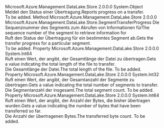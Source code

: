 <Type Name="TransferProgress" FullName="Microsoft.Azure.Management.DataLake.Store.TransferProgress">
  <TypeSignature Language="C#" Value="public class TransferProgress" />
  <TypeSignature Language="ILAsm" Value=".class public auto ansi beforefieldinit TransferProgress extends System.Object" />
  <TypeSignature Language="DocId" Value="T:Microsoft.Azure.Management.DataLake.Store.TransferProgress" />
  <TypeSignature Language="VB.NET" Value="Public Class TransferProgress" />
  <TypeSignature Language="F#" Value="type TransferProgress = class" />
  <AssemblyInfo>
    <AssemblyName>Microsoft.Azure.Management.DataLake.Store</AssemblyName>
    <AssemblyVersion>2.0.0.0</AssemblyVersion>
  </AssemblyInfo>
  <Base>
    <BaseTypeName>System.Object</BaseTypeName>
  </Base>
  <Interfaces />
  <Docs>
    <summary>
            <span data-ttu-id="f7f1b-101">Meldet den Status einer Übertragung.</span><span class="sxs-lookup"><span data-stu-id="f7f1b-101">Reports progress on a transfer.</span></span>
            </summary>
    <remarks>To be added.</remarks>
  </Docs>
  <Members>
    <Member MemberName="GetSegmentProgress">
      <MemberSignature Language="C#" Value="public Microsoft.Azure.Management.DataLake.Store.SegmentTransferProgress GetSegmentProgress (int segmentNumber);" />
      <MemberSignature Language="ILAsm" Value=".method public hidebysig instance class Microsoft.Azure.Management.DataLake.Store.SegmentTransferProgress GetSegmentProgress(int32 segmentNumber) cil managed" />
      <MemberSignature Language="DocId" Value="M:Microsoft.Azure.Management.DataLake.Store.TransferProgress.GetSegmentProgress(System.Int32)" />
      <MemberSignature Language="VB.NET" Value="Public Function GetSegmentProgress (segmentNumber As Integer) As SegmentTransferProgress" />
      <MemberSignature Language="F#" Value="member this.GetSegmentProgress : int -&gt; Microsoft.Azure.Management.DataLake.Store.SegmentTransferProgress" Usage="transferProgress.GetSegmentProgress segmentNumber" />
      <MemberType>Method</MemberType>
      <AssemblyInfo>
        <AssemblyName>Microsoft.Azure.Management.DataLake.Store</AssemblyName>
        <AssemblyVersion>2.0.0.0</AssemblyVersion>
      </AssemblyInfo>
      <ReturnValue>
        <ReturnType>Microsoft.Azure.Management.DataLake.Store.SegmentTransferProgress</ReturnType>
      </ReturnValue>
      <Parameters>
        <Parameter Name="segmentNumber" Type="System.Int32" />
      </Parameters>
      <Docs>
        <param name="segmentNumber"><span data-ttu-id="f7f1b-102">Die Sequenznummer des Segments zum Abrufen von Informationen für</span><span class="sxs-lookup"><span data-stu-id="f7f1b-102">The sequence number of the segment to retrieve information for</span></span></param>
        <summary>
            <span data-ttu-id="f7f1b-103">Ruft den Status der Übertragung für ein bestimmtes Segment ab.</span><span class="sxs-lookup"><span data-stu-id="f7f1b-103">Gets the transfer progress for a particular segment.</span></span>
            </summary>
        <returns />
        <remarks>To be added.</remarks>
      </Docs>
    </Member>
    <Member MemberName="TotalFileLength">
      <MemberSignature Language="C#" Value="public long TotalFileLength { get; }" />
      <MemberSignature Language="ILAsm" Value=".property instance int64 TotalFileLength" />
      <MemberSignature Language="DocId" Value="P:Microsoft.Azure.Management.DataLake.Store.TransferProgress.TotalFileLength" />
      <MemberSignature Language="VB.NET" Value="Public ReadOnly Property TotalFileLength As Long" />
      <MemberSignature Language="F#" Value="member this.TotalFileLength : int64" Usage="Microsoft.Azure.Management.DataLake.Store.TransferProgress.TotalFileLength" />
      <MemberType>Property</MemberType>
      <AssemblyInfo>
        <AssemblyName>Microsoft.Azure.Management.DataLake.Store</AssemblyName>
        <AssemblyVersion>2.0.0.0</AssemblyVersion>
      </AssemblyInfo>
      <ReturnValue>
        <ReturnType>System.Int64</ReturnType>
      </ReturnValue>
      <Docs>
        <summary>
            <span data-ttu-id="f7f1b-104">Ruft einen Wert, der angibt, der Gesamtlänge der Datei zu übertragen.</span><span class="sxs-lookup"><span data-stu-id="f7f1b-104">Gets a value indicating the total length of the file to transfer.</span></span>
            </summary>
        <value>
            <span data-ttu-id="f7f1b-105">Die Gesamtlänge der Datei.</span><span class="sxs-lookup"><span data-stu-id="f7f1b-105">The total length of the file.</span></span>
            </value>
        <remarks>To be added.</remarks>
      </Docs>
    </Member>
    <Member MemberName="TotalSegmentCount">
      <MemberSignature Language="C#" Value="public int TotalSegmentCount { get; }" />
      <MemberSignature Language="ILAsm" Value=".property instance int32 TotalSegmentCount" />
      <MemberSignature Language="DocId" Value="P:Microsoft.Azure.Management.DataLake.Store.TransferProgress.TotalSegmentCount" />
      <MemberSignature Language="VB.NET" Value="Public ReadOnly Property TotalSegmentCount As Integer" />
      <MemberSignature Language="F#" Value="member this.TotalSegmentCount : int" Usage="Microsoft.Azure.Management.DataLake.Store.TransferProgress.TotalSegmentCount" />
      <MemberType>Property</MemberType>
      <AssemblyInfo>
        <AssemblyName>Microsoft.Azure.Management.DataLake.Store</AssemblyName>
        <AssemblyVersion>2.0.0.0</AssemblyVersion>
      </AssemblyInfo>
      <ReturnValue>
        <ReturnType>System.Int32</ReturnType>
      </ReturnValue>
      <Docs>
        <summary>
            <span data-ttu-id="f7f1b-106">Ruft einen Wert, der angibt, der Gesamtanzahl der Segmente zu übertragen.</span><span class="sxs-lookup"><span data-stu-id="f7f1b-106">Gets a value indicating the total number of segments to transfer.</span></span>
            </summary>
        <value>
            <span data-ttu-id="f7f1b-107">Die Segmentanzahl der insgesamt.</span><span class="sxs-lookup"><span data-stu-id="f7f1b-107">The total segment count.</span></span>
            </value>
        <remarks>To be added.</remarks>
      </Docs>
    </Member>
    <Member MemberName="TransferredByteCount">
      <MemberSignature Language="C#" Value="public long TransferredByteCount { get; }" />
      <MemberSignature Language="ILAsm" Value=".property instance int64 TransferredByteCount" />
      <MemberSignature Language="DocId" Value="P:Microsoft.Azure.Management.DataLake.Store.TransferProgress.TransferredByteCount" />
      <MemberSignature Language="VB.NET" Value="Public ReadOnly Property TransferredByteCount As Long" />
      <MemberSignature Language="F#" Value="member this.TransferredByteCount : int64" Usage="Microsoft.Azure.Management.DataLake.Store.TransferProgress.TransferredByteCount" />
      <MemberType>Property</MemberType>
      <AssemblyInfo>
        <AssemblyName>Microsoft.Azure.Management.DataLake.Store</AssemblyName>
        <AssemblyVersion>2.0.0.0</AssemblyVersion>
      </AssemblyInfo>
      <ReturnValue>
        <ReturnType>System.Int64</ReturnType>
      </ReturnValue>
      <Docs>
        <summary>
            <span data-ttu-id="f7f1b-108">Ruft einen Wert, der angibt, der Anzahl der Bytes, die bisher übertragen wurden.</span><span class="sxs-lookup"><span data-stu-id="f7f1b-108">Gets a value indicating the number of bytes that have been transferred so far.</span></span>
            </summary>
        <value>
            <span data-ttu-id="f7f1b-109">Die Anzahl der übertragenen Bytes.</span><span class="sxs-lookup"><span data-stu-id="f7f1b-109">The transferred byte count.</span></span>
            </value>
        <remarks>To be added.</remarks>
      </Docs>
    </Member>
  </Members>
</Type>